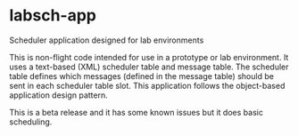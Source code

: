 labsch-app
==========

Scheduler application designed for lab environments

This is non-flight code intended for use in a prototype or lab environment. It uses a text-based (XML) 
scheduler table and message table.  The scheduler table defines which messages (defined in the message
table) should be sent in each scheduler table slot. This application follows the object-based application
design pattern.

This is a beta release and it has some known issues but it does basic scheduling. 
